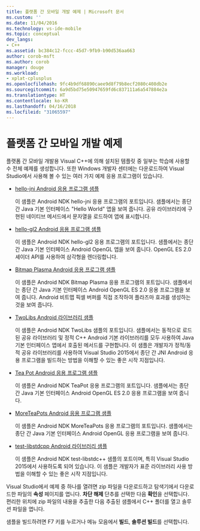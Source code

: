 ```yaml
---
title: 플랫폼 간 모바일 개발 예제 | Microsoft 문서
ms.custom: ''
ms.date: 11/04/2016
ms.technology: vs-ide-mobile
ms.topic: conceptual
dev_langs:
- C++
ms.assetid: bc384c12-fccc-45d7-9fb9-b90d536aa663
author: corob-msft
ms.author: corob
manager: douge
ms.workload:
- xplat-cplusplus
ms.openlocfilehash: 9fc4b9df68890caee9d8f79b8ecf2080c408db2e
ms.sourcegitcommit: 6a9d5bd75e50947659fd6c837111a6a547884e2a
ms.translationtype: HT
ms.contentlocale: ko-KR
ms.lasthandoff: 04/16/2018
ms.locfileid: "31065597"
---
```

# <a name="cross-platform-mobile-development-examples"></a>플랫폼 간 모바일 개발 예제
플랫폼 간 모바일 개발용 Visual C++에 의해 설치된 템플릿 중 일부는 학습에 사용할 수 전체 예제를 생성합니다. 또한 Windows 개발자 센터에는 다운로드하여 Visual Studio에서 사용해 볼 수 있는 여러 가지 예제 응용 프로그램이 있습니다.  
  
-   [hello-jni Android 응용 프로그램 샘플](https://code.msdn.microsoft.com/hello-jni-Android-790ab73d)  
  
     이 샘플은 Android NDK hello-jni 응용 프로그램의 포트입니다. 샘플에서는 종단 간 Java 기본 인터페이스 "Hello World" 앱을 보여 줍니다. 공유 라이브러리에 구현된 네이티브 메서드에서 문자열을 로드하여 앱에 표시합니다.  
  
-   [hello-gl2 Android 응용 프로그램 샘플](https://code.msdn.microsoft.com/hello-gl2-Android-3b61896c)  
  
     이 샘플은 Android NDK hello-gl2 응용 프로그램의 포트입니다. 샘플에서는 종단 간 Java 기본 인터페이스 Android OpenGL 앱을 보여 줍니다. OpenGL ES 2.0 셰이더 API를 사용하여 삼각형을 렌더링합니다.  
  
-   [Bitmap Plasma Android 응용 프로그램 샘플](https://code.msdn.microsoft.com/Bitmap-Plasma-Android-77ae296a)  
  
     이 샘플은 Android NDK Bitmap Plasma 응용 프로그램의 포트입니다. 샘플에서는 종단 간 Java 기본 인터페이스 Android OpenGL ES 2.0 응용 프로그램을 보여 줍니다. Android 비트맵 픽셀 버퍼를 직접 조작하여 플라즈마 효과를 생성하는 것을 보여 줍니다.  
  
-   [TwoLibs Android 라이브러리 샘플](https://code.msdn.microsoft.com/TwoLibs-Android-Library-6396e5c4)  
  
     이 샘플은 Android NDK TwoLibs 샘플의 포트입니다. 샘플에서는 동적으로 로드된 공유 라이브러리 및 정적 C++ Android 기본 라이브러리를 모두 사용하여 Java 기본 인터페이스 앱에서 호출된 메서드를 구현합니다. 이 샘플은 개발자가 정적/동적 공유 라이브러리를 사용하여 Visual Studio 2015에서 종단 간 JNI Android 응용 프로그램을 빌드하는 방법을 이해할 수 있는 좋은 시작 지점입니다.  
  
-   [Tea Pot Android 응용 프로그램 샘플](https://code.msdn.microsoft.com/Tea-Pot-Android-Application-e7c05d73)  
  
     이 샘플은 Android NDK TeaPot 응용 프로그램의 포트입니다. 샘플에서는 종단 간 Java 기본 인터페이스 Android OpenGL ES 2.0 응용 프로그램을 보여 줍니다.  
  
-   [MoreTeaPots Android 응용 프로그램 샘플](https://code.msdn.microsoft.com/MoreTeaPots-Android-a9bd8549)  
  
     이 샘플은 Android NDK MoreTeaPots 응용 프로그램의 포트입니다. 샘플에서는 종단 간 Java 기본 인터페이스 Android OpenGL 응용 프로그램을 보여 줍니다.  
  
-   [test-libstdcpp Android 라이브러리 샘플](https://code.msdn.microsoft.com/test-libstdcpp-Android-00b548f5)  
  
     이 샘플은 Android NDK test-libstdc++ 샘플의 포트이며, 특히 Visual Studio 2015에서 사용하도록 되어 있습니다. 이 샘플은 개발자가 표준 라이브러리 사용 방법을 이해할 수 있는 좋은 시작 지점입니다.  
  
 Visual Studio에서 예제 중 하나를 열려면 zip 파일을 다운로드하고 탐색기에서 다운로드한 파일의 **속성** 페이지를 엽니다. **차단 해제** 단추를 선택한 다음 **확인**을 선택합니다. 편리한 위치에 zip 파일의 내용을 추출한 다음 추출된 샘플에서 C++ 폴더를 열고 솔루션 파일을 엽니다.  
  
 샘플을 빌드하려면 F7 키를 누르거나 메뉴 모음에서 **빌드**, **솔루션 빌드**를 선택합니다.